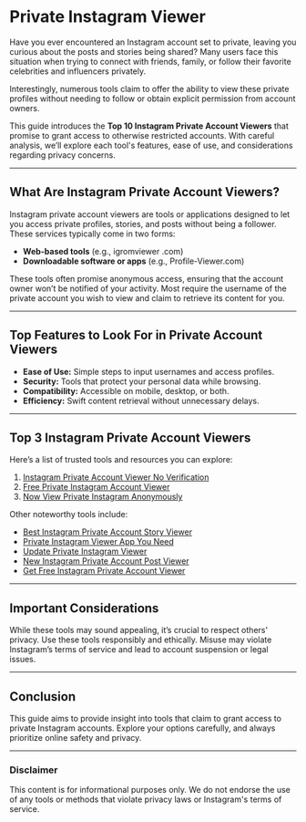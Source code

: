 # **Private Instagram Viewer**

Have you ever encountered an Instagram account set to private, leaving you curious about the posts and stories being shared? Many users face this situation when trying to connect with friends, family, or follow their favorite celebrities and influencers privately.

Interestingly, numerous tools claim to offer the ability to view these private profiles without needing to follow or obtain explicit permission from account owners.

This guide introduces the **Top 10 Instagram Private Account Viewers** that promise to grant access to otherwise restricted accounts. With careful analysis, we’ll explore each tool's features, ease of use, and considerations regarding privacy concerns.

---

## **What Are Instagram Private Account Viewers?**

Instagram private account viewers are tools or applications designed to let you access private profiles, stories, and posts without being a follower. These services typically come in two forms:  
- **Web-based tools** (e.g., igromviewer .com)
- **Downloadable software or apps** (e.g., Profile-Viewer.com)

These tools often promise anonymous access, ensuring that the account owner won’t be notified of your activity. Most require the username of the private account you wish to view and claim to retrieve its content for you.

---

## **Top Features to Look For in Private Account Viewers**
- **Ease of Use:** Simple steps to input usernames and access profiles.  
- **Security:** Tools that protect your personal data while browsing.  
- **Compatibility:** Accessible on mobile, desktop, or both.  
- **Efficiency:** Swift content retrieval without unnecessary delays.  

---

## **Top 3 Instagram Private Account Viewers**
Here’s a list of trusted tools and resources you can explore:  

1. [Instagram Private Account Viewer No Verification](https://github.com/topics/instagram-private-account-viewer-no-verification)  
2. [Free Private Instagram Account Viewer](https://github.com/topics/free-private-instagram-account-viewer)  
3. [Now View Private Instagram Anonymously](https://github.com/topics/now-view-private-instagram-anonymously)  

Other noteworthy tools include:  
- [Best Instagram Private Account Story Viewer](https://github.com/topics/best-instagram-private-account-story-viewer)  
- [Private Instagram Viewer App You Need](https://github.com/topics/private-instagram-viewer-app-you-need)  
- [Update Private Instagram Viewer](https://github.com/topics/update-private-instagram-viewer)  
- [New Instagram Private Account Post Viewer](https://github.com/topics/new-instagram-private-account-post-viewer)  
- [Get Free Instagram Private Account Viewer](https://github.com/topics/get-free-instagram-private-account-viewer)  

---

## **Important Considerations**
While these tools may sound appealing, it’s crucial to respect others' privacy. Use these tools responsibly and ethically. Misuse may violate Instagram’s terms of service and lead to account suspension or legal issues.  

---

## **Conclusion**  
This guide aims to provide insight into tools that claim to grant access to private Instagram accounts. Explore your options carefully, and always prioritize online safety and privacy.  

---

### **Disclaimer**  
This content is for informational purposes only. We do not endorse the use of any tools or methods that violate privacy laws or Instagram's terms of service.

<script type="application/ld+json">
{
  "@context": "https://schema.org",
  "@type": "WebSite",
  "name": "Private Instagram Viewer",
  "url": "https://hnxnn7124576.github.io/",
  "description": "This guide introduces the Top 10 Instagram Private Account Viewers that promise to grant access to otherwise restricted accounts. With careful analysis, we’ll explore each tool’s features, ease of use, and considerations regarding privacy concerns.",
  "publisher": {
    "@type": "Organization",
    "name": "Private Instagram Viewer"
  }
}
</script>
